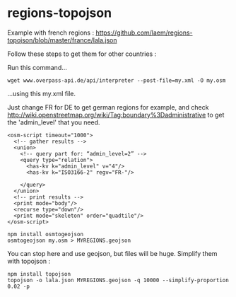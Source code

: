 regions-topojson
================

Example with french regions : https://github.com/laem/regions-topojson/blob/master/france/lala.json

Follow these steps to get them for other countries :

Run this command...
```
wget www.overpass-api.de/api/interpreter --post-file=my.xml -O my.osm
```

...using this my.xml file. 

Just change FR for DE to get german regions for example, and check http://wiki.openstreetmap.org/wiki/Tag:boundary%3Dadministrative to get the 'admin_level' that you need. 

```
<osm-script timeout="1000">
  <!-- gather results -->
  <union>
    <!-- query part for: “admin_level=2” -->
    <query type="relation">
      <has-kv k="admin_level" v="4"/>
      <has-kv k="ISO3166-2" regv="FR-"/>
      
    </query>
  </union>
  <!-- print results -->
  <print mode="body"/>
  <recurse type="down"/>
  <print mode="skeleton" order="quadtile"/>
</osm-script>
```
```
npm install osmtogeojson
osmtogeojson my.osm > MYREGIONS.geojson
```
You can stop here and use geojson, but files will be huge. Simplify them with topojson :

```
npm install topojson
topojson -o lala.json MYREGIONS.geojson -q 10000 --simplify-proportion 0.02 -p
```
